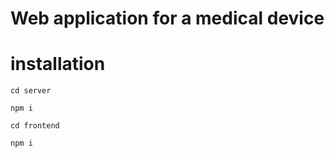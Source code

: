 # Web application for a medical device

# installation
`cd server`

`npm i`

`cd frontend`

`npm i`

